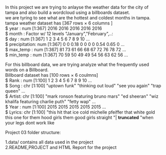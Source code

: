 In this project we are trying to anlayse the weather data for the city of tampa and also build a wordcloud using a billboards dataset.   
we are tyring to see what are the hottest and coldest months in tampa.  
tampa weather dataset has [367 rows × 6 columns ]   
 $ year         : num [1:367] 2016 2016 2016 2016 2016     
 $ month        : Factor w/ 12 levels "January","February",..:     
 $ day          : num [1:367] 1 2 3 4 5 6 7 8 9 10 ...    
 $ precipitation: num [1:367] 0 0 0.18 0 0 0 0 0.54 0.65 0 ...    
 $ max_temp     : num [1:367] 81 73 61 66 68 67 72 76 78 72 ...    
 $ min_temp     : num [1:367] 70 59 50 49 49 54 56 63 62 56 ...   

For this billboard data, we are trying analyze what the frequently used words on a Billboard.  
Billboard dataset has [100 rows  × 6 coulmns]   
 $ Rank  : num [1:100] 1 2 3 4 5 6 7 8 9 10 ...  
 $ Song  : chr [1:100] "uptown funk" "thinking out loud" "see you again" "trap queen" ...  
 $ Artist: chr [1:100] "mark ronson featuring bruno mars" "ed sheeran" "wiz khalifa featuring charlie puth" "fetty wap" ...  
 $ Year  : num [1:100] 2015 2015 2015 2015 2015 ...  
 $ Lyrics: chr [1:100] "this hit that ice cold michelle pfeiffer that white gold this one for them hood girls them good girls straight "| __truncated__ "when your legs dont work like   
 
 Project 03 folder structure:  
 
 1.data/ contains all data used in the project  
 2.README,PROJECT and HTML Report for the project